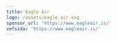 ```yaml
---
title: Eagle Air
logo: /assets/eagle_air.svg
sponsor_url: 'https://www.eagleair.is/'
vefsida: 'https://www.eagleair.is/'
---
```


